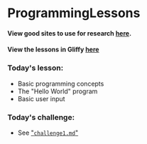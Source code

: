# ProgrammingLessons

#### View good sites to use for research [here](https://github.com/crash0verrid3/ProgrammingLessons/blob/master/ResearchInfo.md).
#### View the lessons in Gliffy [here](https://chrome.google.com/webstore/detail/gliffy-diagrams/bhmicilclplefnflapjmnngmkkkkpfad?hl=en)
### Today's lesson:

- Basic programming concepts
- The "Hello World" program
- Basic user input

### Today's challenge:

- See ["`challenge1.md`"](https://github.com/crash0verrid3/ProgrammingLessons/blob/master/Challenge1.md)
